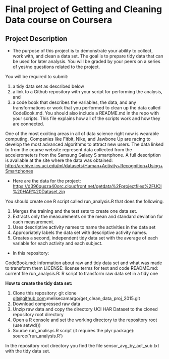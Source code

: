 Final project of Getting and Cleaning Data course on Coursera
=============================================================

Project Description
---------------------

- The purpose of this project is to demonstrate your ability to collect, work with, and clean a data set. The goal is to prepare tidy data that can be used for later analysis. You will be graded by your peers on a series of yes/no questions related to the project.

You will be required to submit:
1. a tidy data set as described below
2. a link to a Github repository with your script for performing the analysis, and
3. a code book that describes the variables, the data, and any transformations or work that you performed to clean up the data called CodeBook.md. You should also include a README.md in the repo with your scripts. This file explains how all of the scripts work and how they are connected.

One of the most exciting areas in all of data science right now is wearable computing. Companies like Fitbit, Nike, and Jawbone Up are racing to develop the most advanced algorithms to attract new users. The data linked to from the course website represent data collected from the accelerometers from the Samsung Galaxy S smartphone. A full description is available at the site where the data was obtained: http://archive.ics.uci.edu/ml/datasets/Human+Activity+Recognition+Using+Smartphones

- Here are the data for the project: https://d396qusza40orc.cloudfront.net/getdata%2Fprojectfiles%2FUCI%20HAR%20Dataset.zip

You should create one R script called run_analysis.R that does the following.

1. Merges the training and the test sets to create one data set.
2. Extracts only the measurements on the mean and standard deviation for each measurement.
3. Uses descriptive activity names to name the activities in the data set
4. Appropriately labels the data set with descriptive activity names.
5. Creates a second, independent tidy data set with the average of each variable for each activity and each subject.

- In this repository:

CodeBook.md: information about raw and tidy data set and what was made to transform them
LICENSE: license terms for text and code
README.md: current file
run_analysis.R: R script to transform raw data set in a tidy one

**How to create the tidy data set:**

1. Clone this repository: git clone git@github.com:melisecamargo/get_clean_data_proj_2015.git
2. Download compressed raw data
3. Unzip raw data and copy the directory UCI HAR Dataset to the cloned repository root directory
4. Open a R console and set the working directory to the repository root (use setwd())
5. Source run_analisys.R script (it requires the plyr package): source('run_analysis.R')

In the repository root directory you find the file sensor_avg_by_act_sub.txt with the tidy data set.
